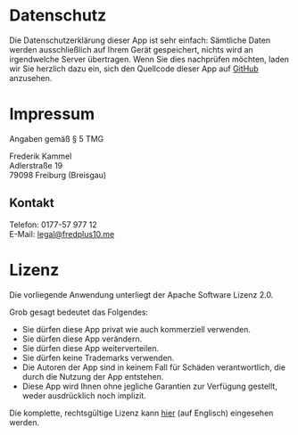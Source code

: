 # Datenschutz
Die Datenschutzerklärung dieser App ist sehr einfach: Sämtliche Daten 
werden ausschließlich auf Ihrem Gerät gespeichert, nichts wird an 
irgendwelche Server übertragen. Wenn Sie dies nachprüfen möchten, laden
wir Sie herzlich dazu ein, sich den Quellcode dieser App auf 
[GitHub](http://github.com/vatbub/Scoreboard) anzusehen. 

# Impressum
Angaben gemäß § 5 TMG

Frederik Kammel  
Adlerstraße 19  
79098 Freiburg (Breisgau)

## Kontakt
Telefon: 0177-57 977 12  
E-Mail: [legal@fredplus10.me](mailto:legal@fredplus10.me)

# Lizenz
Die vorliegende Anwendung unterliegt der Apache Software Lizenz 2.0. 

Grob gesagt bedeutet das Folgendes:
- Sie dürfen diese App privat wie auch kommerziell verwenden.
- Sie dürfen diese App verändern.
- Sie dürfen diese App weiterverteilen.
- Sie dürfen keine Trademarks verwenden.
- Die Autoren der App sind in keinem Fall für Schäden verantwortlich,
  die durch die Nutzung der App entstehen.
- Diese App wird Ihnen ohne jegliche Garantien zur Verfügung gestellt,
  weder ausdrücklich noch implizit.
  
Die komplette, rechtsgültige Lizenz kann [hier](http://www.apache.org/licenses/LICENSE-2.0.html) (auf Englisch) eingesehen werden. 
